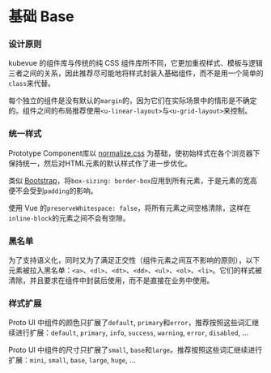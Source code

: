# 基础 Base

### 设计原则

kubevue 的组件库与传统的纯 CSS 组件库所不同，它更加重视样式、模板与逻辑三者之间的关系，因此推荐尽可能地将样式封装入基础组件，而不是用一个简单的`class`来代替。

<!-- @TODO: 比如对于常用列表： -->

每个独立的组件是没有默认的`margin`的，因为它们在实际场景中的情形是不确定的。组件之间的布局推荐使用`<u-linear-layout>`与`<u-grid-layout>`来控制。

### 统一样式

Prototype Component库以 [normalize.css](http://necolas.github.io/normalize.css) 为基础，使初始样式在各个浏览器下保持统一，然后对HTML元素的默认样式作了进一步优化。

类似 [Bootstrap](https://getbootstrap.com)，将`box-sizing: border-box`应用到所有元素，于是元素的宽高便不会受到`padding`的影响。

使用 Vue 的`preserveWhitespace: false`，将所有元素之间空格清除，这样在`inline-block`的元素之间不会有空隙。

### 黑名单

为了支持语义化，同时又为了满足正交性（组件元素之间互不影响的原则），以下元素被拉入黑名单：`<a>`、`<dl>`、`<dt>`、`<dd>`、`<ul>`、`<ol>`、`<li>`。它们的样式被清除，并且要求在组件中封装后使用，而不是直接在业务中使用。

### 样式扩展

Proto UI 中组件的颜色只扩展了`default`, `primary`和`error`，推荐按照这些词汇继续进行扩展：`default`, `primary`, `info`, `success`, `warning`, `error`, `disabled`, ...

Proto UI 中组件的尺寸只扩展了`small`, `base`和`large`。推荐按照这些词汇继续进行扩展：`mini`, `small`, `base`, `large`, `huge`, ...
